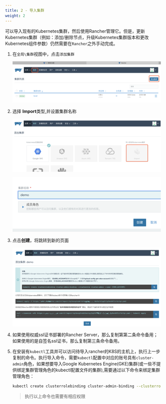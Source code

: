 ```yaml
---
title: 2 - 导入集群
weight: 2
---
```


可以导入现有的Kubernetes集群，然后使用Rancher管理它。但是，更新Kubernetes集群（例如：添加/删除节点，升级Kubernetes集群版本和更改Kubernetes组件参数）仍然需要在`Rancher`之外手动完成。

1. 在`全局\集群`视图中，点击`添加集群`

    ![image-20190419160042529](assets/image-20190419160042529.png)

2. 选择 **Import**类型,并设置集群名称

    ![image-20190419160109816](assets/image-20190419160109816.png)

    ![image-20190419160154142](assets/image-20190419160154142.png)

3. 点击**创建**，将跳转到新的页面

    ![image-20190419160638454](assets/image-20190419160638454.png)

4. 如果使用权威ssl证书部署的Rancher Server，那么复制第第二条命令备用；如果使用的是自签名ssl证书，那么复制第三条命令备用。

5. 在安装有`kubectl`工具并可以访问待导入rancher的K8S的主机上，执行上一步复制的命令。执行导入命令，需要`kubectl`配置中对应的账号具有`cluster-admin`角色，如果想要导入Google Kubernetes Engine(GKE)集群(或一些不提供绑定集群管理角色的kubectl配置文件的集群),需要通过以下命令来绑定集群管理角色：

    ```bash
    kubectl create clusterrolebinding cluster-admin-binding --clusterrole cluster-admin --user [USER_ACCOUNT]
    ```

    > 执行以上命令也需要有相应权限
